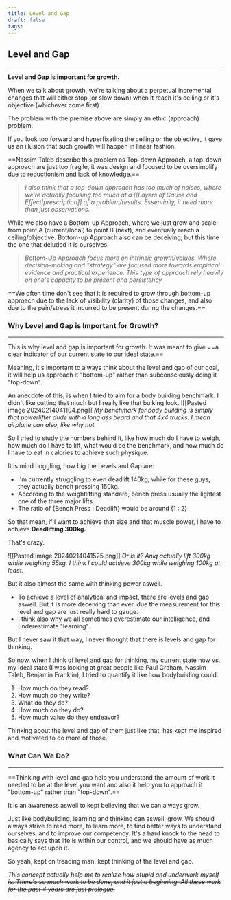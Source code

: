 ```yaml
---
title: Level and Gap
draft: false
tags:
---
```

## Level and Gap
-------
**Level and Gap is important for growth.**

When we talk about growth, we're talking about a perpetual incremental changes that will either stop (or slow down) when it reach it's ceiling or it's objective (whichever come first).

The problem with the premise above are simply an ethic (approach) problem.

If you look too forward and hyperfixating the ceiling or the objective, it gave us an illusion that such growth will happen in linear fashion. 

==Nassim Taleb describe this problem as Top-down Approach, a top-down approach are just too fragile, it was design and focused to be oversimplify due to reductionism and lack of knowledge.==

> *I also think that a top-down approach has too much of noises, where we're actually focusing too much at a [[Layers of Cause and Effect|prescription]] of a problem/results. Essentially, it need more than just observations.*

While we also have a Bottom-up Approach, where we just grow and scale from point A (current/local) to point B (next), and eventually reach a ceiling/objective. Bottom-up Approach also can be deceiving, but this time the one that deluded it is ourselves. 

> *Bottom-Up Approach focus more on intrinsic growth/values. Where decision-making and "strategy" are focused more towards empirical evidence and practical experience. This type of approach rely heavily on one's capacity to be present and persistency*

==We often time don't see that it is required to grow through bottom-up approach due to the lack of visibility (clarity) of those changes, and also due to the pain/stress it incurred to be present during the changes.==

### Why Level and Gap is Important for Growth?
------
This is why level and gap is important for growth. It was meant to give ==a clear indicator of our current state to our ideal state.== 

Meaning, it's important to always think about the level and gap of our goal, it will help us approach it "bottom-up" rather than subconsciously doing it "top-down".

An anecdote of this, is when I tried to aim for a body building benchmark. I didn't like cutting that much but I really like that bulking look. 
![[Pasted image 20240214041104.png]]
*My benchmark for body building is simply that powerlifter dude with a long ass beard and that 4x4 trucks. I mean airplane can also, like why not*

So I tried to study the numbers behind it, like how much do I have to weigh, how much do I have to lift, what would be the benchmark, and how much do I have to eat in calories to achieve such physique.

It is mind boggling, how big the Levels and Gap are:
- I'm currently struggling to even deadlift 140kg, while for these guys, they actually bench pressing 150kg. 
- According to the weightlifting standard, bench press usually the lightest one of the three major lifts. 
- The ratio of {Bench Press : Deadlift} would be around {1 : 2}

 So that mean, if I want to achieve that size and that muscle power, I have to achieve **Deadlifting 300kg.**

That's crazy.

![[Pasted image 20240214041525.png]]
*Or is it? Aniq actually lift 300kg while weighing 55kg. I think I could achieve 300kg while weighing 100kg at least.*

But it also almost the same with thinking power aswell. 
- To achieve a level of analytical and impact, there are levels and gap aswell. But it is more deceiving than ever, due the measurement for this level and gap are just really hard to gauge. 
- I think also why we all sometimes overestimate our intelligence, and underestimate "learning".

But I never saw it that way, I never thought that there is levels and gap for thinking.

So now, when I think of level and gap for thinking, my current state now vs. my ideal state (I was looking at great people like Paul Graham, Nassim Taleb, Benjamin Franklin), I tried to quantify it like how bodybuilding could. 

1. How much do they read?
2. How much do they write?
3. What do they do?
4. How much do they do?
5. How much value do they endeavor?

Thinking about the level and gap of them just like that, has kept me inspired and motivated to do more of those. 

### What Can We Do?
-----
==Thinking with level and gap help you understand the amount of work it needed to be at the level you want and also it help you to approach it "bottom-up" rather than "top-down".== 

It is an awareness aswell to kept believing that we can always grow.

Just like bodybuilding, learning and thinking can aswell, grow. We should always strive to read more, to learn more, to find better ways to understand ourselves, and to improve our competency. It's a hard knock to the head to basically says that life is within our control, and we should have as much agency to act upon it.

So yeah, kept on treading man, kept thinking of the level and gap.

~~*This concept actually help me to realize how stupid and underwork myself is. There's so much work to be done, and it just a beginning. All these work for the past 4 years are just prologue.*~~ 